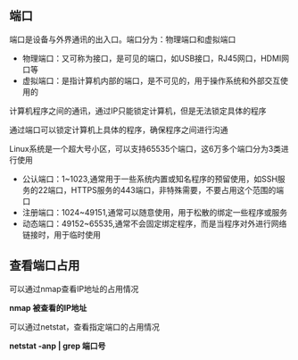 ## 端口

端口是设备与外界通讯的出入口。端口分为：物理端口和虚拟端口

- 物理端口：又可称为接口，是可见的端口，如USB接口，RJ45网口，HDMI网口等
- 虚拟端口：是指计算机内部的端口，是不可见的，用于操作系统和外部交互使用的

计算机程序之间的通讯，通过IP只能锁定计算机，但是无法锁定具体的程序

通过端口可以锁定计算机上具体的程序，确保程序之间进行沟通

Linux系统是一个超大号小区，可以支持65535个端口，这6万多个端口分为3类进行使用

- 公认端口：1~1023,通常用于一些系统内置或知名程序的预留使用，如SSH服务的22端口，HTTPS服务的443端口，非特殊需要，不要占用这个范围的端口
- 注册端口：1024~49151,通常可以随意使用，用于松散的绑定一些程序或服务
- 动态端口：49152~65535,通常不会固定绑定程序，而是当程序对外进行网络链接时，用于临时使用

## 查看端口占用

可以通过nmap查看IP地址的占用情况

**nmap 被查看的IP地址**

可以通过netstat，查看指定端口的占用情况

**netstat -anp | grep 端口号**

